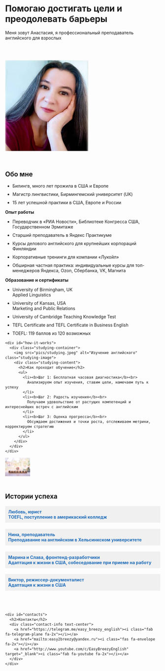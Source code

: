 <html lang="ru">

<head>
  <meta charset="UTF-8">
  <meta name="viewport" content="width=device-width, initial-scale=1">
  <title>Easy Breezy English</title>

  <!-- Add Bootstrap CSS and JS -->
  <link href="https://cdn.jsdelivr.net/npm/bootstrap@5.3.0-alpha1/dist/css/bootstrap.min.css" rel="stylesheet" integrity="sha384-KyZXEAg3QhqLMpG8r+Knujsl5/XVU5K5y5f38F6UmJgf5gDJz3xjm75UaKdMRKf" crossorigin="anonymous">
  <script src="https://cdn.jsdelivr.net/npm/@popperjs/core@2.11.6/dist/umd/popper.min.js" integrity="sha384-oBqDVmMz4fnFO9gybBud7TlRbs/ic4AwGcFZOxg5DpPt8EgeUIgIwzjWfXQKWA3" crossorigin="anonymous"></script>
  <script src="https://cdn.jsdelivr.net/npm/bootstrap@5.3.0-alpha1/dist/js/bootstrap.min.js" integrity="sha384-cn7l7gDp0eyniUwwAZgrzD06kc/tftFf19TOAs2zVinnD/C7E91j9yyk5//jjpt/" crossorigin="anonymous"></script>

  <!-- Add Font Awesome icons -->
  <link rel="stylesheet" href="https://cdnjs.cloudflare.com/ajax/libs/font-awesome/6.1.0/css/all.min.css">

  <style>
    .my-image {
      max-width: 90%;
      height: auto;
      margin-top: 30px;
      margin-bottom: 30px;
    }

    .headline-container {
      display: flex;
      flex-wrap: wrap;
    }

    .headline-content {
      flex-grow: 1;
      margin-right: 20px;
    }

    .headline-image {
      flex-basis: 300px;
      margin-top: 20px;
    }

    @media only screen and (max-width: 768px) {
      .headline-content {
        margin-right: 0;
      }

      .headline-image {
        flex-basis: 100%;
        margin-top: 20px;
      }
    }

    .headline-content ul {
      line-height: 1.3;
    }

    #how-it-works ul {
      line-height: 1.5;
    }

    .contact-info a {
      margin-right: 20px;
    }

    .contact-info a[href*="youtube.com"] {
      color: #ff0000;
    }

    .studying-container,
    .success-container {
      display: flex;
      flex-wrap: wrap;
      margin-bottom: 50px;
    }

    .studying-image,
    .success-image {
      flex-basis: 40%;
      max-width: 40%;
      height: auto;
      margin-right: 20px;
    }

    .studying-content,
    .success-content {
      flex-grow: 1;
      margin-top: 20px;
    }

    .studying-content h2 {
      margin-bottom: 10px;
    }

    @media only screen and (max-width: 768px) {
      .studying-image,
      .success-image {
        flex-basis: 100%;
        max-width: 100%;
        margin-right: 0;
      }

      .studying-content,
      .success-content {
        margin-top: 20px;
      }
    }

    ul li {
      margin-bottom: 10px;
    }

    #reviews,
    #contacts {
      display: block;
      margin-bottom: 30px;
    }

    .review-content {
      display: none;
    }

    .review h4 {
      background-color: #f0f0f0;
      padding: 10px;
      cursor: pointer;
    }

    .review.active h4 {
      background-color: #ccc;
    }
  </style>
</head>
<body>

  <div class="container">
    <div class="headline-container">
      <div class="headline-content">
        <h1>Помогаю достигать цели и преодолевать барьеры</h1>
          <p>Меня зовут Анастасия, я профессиональный преподаватель английского для взрослых</p>
      </div>
      <div class="headline-image">
        <img src="pics/prof.jpg" class="my-image img-fluid" alt="Фотография профиля преподавателя">
      </div>
    </div>
   <div class="about-me">
      <h2 id="about-me">Обо мне</h2>
       <ul>
          <li>Билингв, много лет прожила в США и Европе</li>
         <li>Магистр лингвистики, Бирмингемский университет (UK)</li>
        <li>15 лет успешной практики в США, Европе и России</li>
        </ul>
      </p>
     <p> <b> Опыт работы</b>
       <ul>
          <li>Переводчик в «РИА Новости», Библиотеке Конгресса США, Государственном Эрмитаже </li>
         <li>Старший преподаватель в Яндекс Практикуме</li>
         <li>Курсы делового английского для крупнейших корпораций Финляндии</li>
          <li>Корпоративные тренинги для компании «Лукойл»</li>
         <li>Обширная частная практика: индивидуальные курсы для топ-менеджеров Яндекса, Ozon, Сбербанка, VK, Магнита</li>
        </ul>
      </p>
     <p> <b> Образование и сертификаты</b>
       <ul>
          <li>University of Birmingham, UK<br>
            Applied Linguistics</li>
          <li>University of Kansas, USA<br>
          Marketing and Public Relations</li>
          <li>University of Cambridge Teaching Knowledge Test</li>
          <li>TEFL Certificate and TEFL Certificate in Business English</li>
         <li>TOEFL: 119 баллов из 120 возможных</li>
        </ul>
      </p>
    </div>

    <div id="how-it-works">
      <div class="studying-container">
        <img src="pics/studying.jpeg" alt="Изучение английского" class="studying-image">
        <div class="studying-content">
          <h2>Как проходит обучение</h2>
          <ul>
            <li><b>Шаг 1: Бесплатная часовая диагностика</b><br>
              Анализируем опыт изучения, ставим цели, намечаем путь к успеху
            </li>
            <li><b>Шаг 2: Радость изучения</b><br>
              Получаем удовольствие от растущих компетенций и интереснейших встреч с английским
            </li>
            <li><b>Шаг 3: Оценка прогресса</b><br>
              Обсуждаем достижения и точки роста, отслеживаем метрики, корректируем стратегию
            </li>
          </ul>
        </div>
      </div>
    </div>

   <div id="reviews-section">
      <div class="success-container">
        <div class="success-image">
          <img src="pics/success.jpeg" alt="Успех" class="studying-image">
        </div>
        <div class="success-content">
      <h2>Истории успеха</h2>
      <div class="review">
        <h4 onclick="toggleReviewContent(0)" style="color: #1e6bb8;">Любовь, юрист <br> TOEFL, поступление в америкаский колледж</h4>
        <div class="review-content">
          <p><i>Очень довольна уроками. Из профиля было видно, что Анастасия большой профессионал в своём деле, и занятия это только подтвердили. Идеальный баланс серьезной теоретической подготовки и реального опыта разговорного английского. С Анастасией очень эффективно работать над всеми аспектами - грамматикой, произношением, словарным запасом, качеством и скоростью речи. Уроки очень живые и интересные. Я получаю большое удовольствие и от самих занятий, и от общения. Я на данный момент живу в англоязычной среде, и Анастасия оказывает мне неоценимую помощь в понимании нюансов английской разговорной речи, а также отработке популярных фраз и оборотов речи.</i></p>
        </div>
      </div>
      <div class="review">
        <h4 onclick="toggleReviewContent(1)" style="color: #1e6bb8;">Нина, преподаватель <br> Преподавание на английском в Хельсинкском университете </h4>
        <div class="review-content">
          <p><i>Занятиями очень довольна. Как раз искала русскоязычного преподавателя с лингвистическим образованием и опытом проживания в Великобритании или США. Занимаемся по коммуникативной методике, много разговорной практики, но про грамматику не забываем тоже. Анастасия использует современные британские пособия, аудио, видео. Как раз то, что я хотела. Уже чувствую эффект от занятий. I like our lessons very much. They are interesting and fun. We talk a lot and watch videos in English, but we also discuss grammar because I think that this is important. I feel like I am making progress all the time. Anastasia is a great teacher!</i></p>
        </div>
      </div>
      <div class="review">
        <h4 onclick="toggleReviewContent(2)" style="color: #1e6bb8;">Марина и Слава, фронтенд-разработчики <br> Адаптация к жизни в США, собеседование при приеме на работу</h4>
        <div class="review-content">
          <p><i>Мы с мужем уже почти полтора месяца изучаем английский с Анастасией, и просто бесконечно довольны! Нам удалось с первой попытки найти прекрасного преподавателя: с идеальным произношением, с отличными профессиональными качествами и умением доносить информацию. На занятиях всегда очень интересно, Анастасия постоянно добавляет много интерактива в дополнение к учебнику, мы и злободневные темы обсуждаем, и загадки загадываем, и рисуем, и шутим - в общем, скучно точно никогда не бывает :-) В то же время, Анастасия - достаточно строгий преподаватель в самом лучшем значении этого слова: не дает отлынивать и расслабляться, и если нужно что-то выучить, то будет помогать нам практиковаться с неподдающейся темой, пока не выучим :-) В общем, всё прекрасно - английский прокачивается, и мы планируем оставаться с Анастасией еще на много месяцев: в планах когда-нибудь добраться до высот уровня С1 и сдать IELTS на соответствующий балл. Верим, что с таким преподавателем у нас всё получится!</i></p>
        </div>
          </div>
<div class="review">
        <h4 onclick="toggleReviewContent(3)" style="color: #1e6bb8;" >Виктор, режиссер-документалист <br> Адаптация к жизни в США </h4>
        <div class="review-content">
          <p><i>Русскоязычный преподаватель с идеальным английским произношением. Редкое сочетание для этого сайта. Интеллигентно, спокойно, но верно наращивает ваши говорительные, слушательные и грамматические навыки. Рекомендую!</i></p>
        </div>
      </div>
        </div>
      </div>
    </div>

    <div id="contacts">
      <h2>Контакты</h2>
      <div class="contact-info text-center">
        <a href="https://telegram.me/easy_breezy_english"><i class="fab fa-telegram-plane fa-2x"></i></a>
        <a href="mailto:easy2breezy@yandex.ru"><i class="fas fa-envelope fa-2x"></i></a>
        <a href="http://www.youtube.com/c/EasyBreezyEnglish" target="_blank"><i class="fab fa-youtube fa-2x"></i></a>
      </div>
    </div>
  </div>

  <script>
    function toggleReviewContent(index) {
      var reviewContent = document.getElementsByClassName("review-content");
      for (var i = 0; i < reviewContent.length; i++) {
        if (i === index) {
          if (reviewContent[i].style.display === "block") {
            reviewContent[i].style.display = "none";
          } else {
            reviewContent[i].style.display = "block";
          }
        } else {
          reviewContent[i].style.display = "none";
        }
      }
    }
  </script>

</body>
</html>
